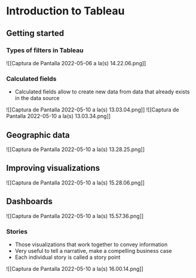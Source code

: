 # Introduction to Tableau

## Getting started

### Types of filters in Tableau
![[Captura de Pantalla 2022-05-06 a la(s) 14.22.06.png]]

### Calculated fields
- Calculated fields allow to create new data from data that already exists in the data source

![[Captura de Pantalla 2022-05-10 a la(s) 13.03.04.png]]
![[Captura de Pantalla 2022-05-10 a la(s) 13.03.34.png]]

## Geographic data

![[Captura de Pantalla 2022-05-10 a la(s) 13.28.25.png]]

## Improving visualizations
![[Captura de Pantalla 2022-05-10 a la(s) 15.28.06.png]]

## Dashboards

![[Captura de Pantalla 2022-05-10 a la(s) 15.57.36.png]]

### Stories

- Those visualizations that work together to convey information
- Very useful to tell a narrative, make a compelling business case
- Each individual story is called a story point

![[Captura de Pantalla 2022-05-10 a la(s) 16.00.14.png]]